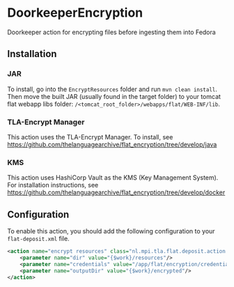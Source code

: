 # DoorkeeperEncryption
Doorkeeper action for encrypting files before ingesting them into Fedora

## Installation

### JAR
To install, go into the `EncryptResources` folder and run `mvn clean install`.
Then move the built JAR (usually found in the target folder) to your tomcat flat webapp
libs folder: `/<tomcat_root_folder>/webapps/flat/WEB-INF/lib`.

### TLA-Encrypt Manager
This action uses the TLA-Encrypt Manager. To install, see https://github.com/thelanguagearchive/flat_encryption/tree/develop/java

### KMS
This action uses HashiCorp Vault as the KMS (Key Management System). For installation
instructions, see https://github.com/thelanguagearchive/flat_encryption/tree/develop/docker

## Configuration
To enable this action, you should add the following configuration to your `flat-deposit.xml` file.

```xml
<action name="encrypt resources" class="nl.mpi.tla.flat.deposit.action.EncryptResources">
    <parameter name="dir" value="{$work}/resources"/>
    <parameter name="credentials" value="/app/flat/encryption/credentials.json"/>
    <parameter name="outputDir" value="{$work}/encrypted"/>
</action>
```
